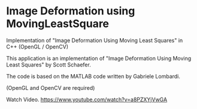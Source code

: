 # Image Deformation using MovingLeastSquare


Implementation of "Image Deformation Using Moving Least Squares" in C++ (OpenGL / OpenCV)



This application is an implementation of  "Image Deformation Using Moving Least Squares" by Scott Schaefer.


The code is based on the MATLAB code written by Gabriele Lombardi. 



(OpenGL and OpenCV are required)


Watch Video.
https://www.youtube.com/watch?v=a8PZXYjVwGA

